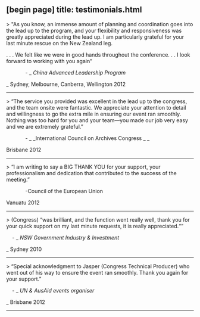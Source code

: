 [begin page]
 title: testimonials.html
----------------------------------------------------------

&gt; "As you know, an immense amount of planning and coordination goes into the lead up to the program, and your flexibility and responsiveness was greatly appreciated during the lead up. I am particularly grateful for your last minute rescue on the New Zealand leg.

. . . We felt like we were in good hands throughout the conference. . . I look forward to working with you again&ldquo;

             - _ _China Advanced Leadership Program_

_ Sydney, Melbourne, Canberra, Wellington 2012

* * *

&gt; &ldquo;The service you provided was excellent in the lead up to the congress, and the team onsite were fantastic. We appreciate your attention to detail and willingness to go the extra mile in ensuring our event ran smoothly. Nothing was too hard for you and your team—you made our job very easy and we are extremely grateful.&rdquo;

             - _ _International Council on Archives Congress _ _

Brisbane 2012

* * *

&gt; &ldquo;I am writing to say a BIG THANK YOU for your support, your professionalism and dedication that contributed to the success of the meeting.&rdquo;

             -Council of the European Union

Vanuatu 2012

* * *

&gt; (Congress) &ldquo;was brilliant, and the function went really well, thank you for your quick support on my last minute requests, it is really appreciated.&ldquo;&rdquo;

    - _ _NSW Government Industry &amp; Investment_

_ Sydney 2010

* * *

&gt; &ldquo;Special acknowledgment to Jasper (Congress Technical Producer) who went out of his way to ensure the event ran smoothly. Thank you again for your support.&rdquo;

    - _ _UN &amp; AusAid events organiser_

_ Brisbane 2012




----------------------------------------------------------
